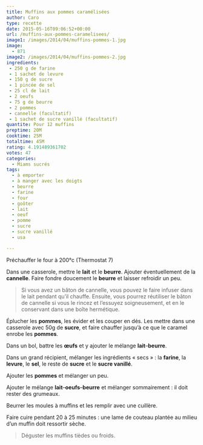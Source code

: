 ```yaml
---
title: Muffins aux pommes caramélisées
author: Caro
type: recette
date: 2015-05-16T09:06:52+00:00
url: /muffins-aux-pommes-caramelisees/
image1: /images/2014/04/muffins-pommes-1.jpg
image:
  - 871
image2: /images/2014/04/muffins-pommes-2.jpg
ingredients:
 - 250 g de farine
 - 1 sachet de levure
 - 150 g de sucre
 - 1 pincée de sel
 - 25 cl de lait
 - 2 oeufs
 - 75 g de beurre
 - 2 pommes
 - cannelle (facultatif)
 - 1 sachet de sucre vanillé (facultatif)
quantite: Pour 12 muffins
preptime: 20M
cooktime: 25M
totaltime: 45M
rating: 4.191489361702
votes: 47
categories:
  - Miams sucrés
tags:
  - à emporter
  - à manger avec les doigts
  - beurre
  - farine
  - four
  - goûter
  - lait
  - oeuf
  - pomme
  - sucre
  - sucre vanillé
  - usa

---
```

Préchauffer le four à 200°c (Thermostat 7)

Dans une casserole, mettre le **lait** et le **beurre**. Ajouter éventuellement de la **cannelle**. Faire fondre doucement le **beurre** et laisser refroidir un peu.

> Si vous avez un bâton de cannelle, vous pouvez le faire infuser dans le lait pendant qu&rsquo;il chauffe. Ensuite, vous pourrez réutiliser le bâton de cannelle si vous le rincez et l&rsquo;essuyez soigneusement, et en le conservant dans une boîte hermétique.

Éplucher les **pommes**, les évider et les couper en dés. Les mettre dans une casserole avec 50g de **sucre**, et faire chauffer jusqu&rsquo;à ce que le caramel enrobe les **pommes**.

Dans un bol, battre les **œufs** et y ajouter le mélange **lait**&#8211;**beurre**.

Dans un grand récipient, mélanger les ingrédients « secs » : la **farine**, la **levure**, le **sel**, le reste de **sucre** et le **sucre vanillé**.

Ajouter les **pommes** et mélanger un peu.

Ajouter le mélange **lait**&#8211;**oeufs**&#8211;**beurre** et mélanger sommairement : il doit rester des grumeaux.

Beurrer les moules à muffins et les remplir avec une cuillère.

Faire cuire pendant 20 à 25 minutes : une lame de couteau plantée au milieu d&rsquo;un muffin doit ressortir sèche.

> Déguster les muffins tièdes ou froids.

&nbsp;

&nbsp;
